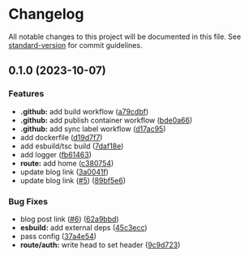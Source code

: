 # Changelog

All notable changes to this project will be documented in this file. See [standard-version](https://github.com/conventional-changelog/standard-version) for commit guidelines.

## 0.1.0 (2023-10-07)


### Features

* **.github:** add build workflow ([a79cdbf](https://github.com/njfamirm/decap-cms-github-backend/commit/a79cdbf0491896f490bb3ec37dc4602b0baf3ae2))
* **.github:** add publish container workflow ([bde0a66](https://github.com/njfamirm/decap-cms-github-backend/commit/bde0a66c89a58bfe0e8e21b3f000961123f4e4a9))
* **.github:** add sync label workflow ([d17ac95](https://github.com/njfamirm/decap-cms-github-backend/commit/d17ac95dad87be29c699681270d4f4bf8413ccf8))
* add dockerfile ([d19d7f7](https://github.com/njfamirm/decap-cms-github-backend/commit/d19d7f7c2b78e396a21f9dc1e78d598c21f436da))
* add esbuild/tsc build ([7daf18e](https://github.com/njfamirm/decap-cms-github-backend/commit/7daf18efd6fff06c02a07dee654224d4d10b685c))
* add logger ([fb61463](https://github.com/njfamirm/decap-cms-github-backend/commit/fb61463f73cc9d3b1420ae33c38e7353922584d4))
* **route:** add home ([c380754](https://github.com/njfamirm/decap-cms-github-backend/commit/c380754d9472e78a3d274a71c414a86720962a0e))
* update blog link ([3a0041f](https://github.com/njfamirm/decap-cms-github-backend/commit/3a0041f3dea6638dd81a0b820924ee3ba2b16019))
* update blog link ([#5](https://github.com/njfamirm/decap-cms-github-backend/issues/5)) ([89bf5e6](https://github.com/njfamirm/decap-cms-github-backend/commit/89bf5e6bcb228a1165afb824bb2ee4596387db08))


### Bug Fixes

* blog post link ([#6](https://github.com/njfamirm/decap-cms-github-backend/issues/6)) ([62a9bbd](https://github.com/njfamirm/decap-cms-github-backend/commit/62a9bbd5fc695c08f2ccd71d67b190a6f1e3b4eb))
* **esbuild:** add external deps ([45c3ecc](https://github.com/njfamirm/decap-cms-github-backend/commit/45c3ecce251f86542b7b9803d5513fa06e32e9c6))
* pass config ([37a4e54](https://github.com/njfamirm/decap-cms-github-backend/commit/37a4e54442e1d513f4551e20a226e345dcf88ff4))
* **route/auth:** write head to set header ([9c9d723](https://github.com/njfamirm/decap-cms-github-backend/commit/9c9d723a46a48dbe95318e09e54e196ea9d4f141))
